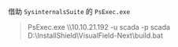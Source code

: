 借助 `SysinternalsSuite` 的 `PsExec.exe`
> PsExec.exe \\\10.10.21.192 -u scada -p scada D:\InstallShield\VisualField-Next\build.bat
